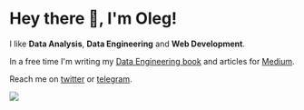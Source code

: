 # Hey there 👋, I'm Oleg!

I like **Data Analysis**, **Data Engineering** and **Web Development**.

In a free time I'm writing my [Data Engineering book](https://github.com/oleg-agapov/data-engineering-book) and articles for [Medium](https://medium.com/@oleg.agapov).

Reach me on [twitter](https://twitter.com/oleg_agapov_) or [telegram](https://t.me/oleg_agapov).

![](https://komarev.com/ghpvc/?username=oleg-agapov)
